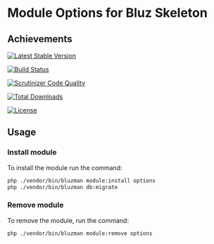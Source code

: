 # Module Options for Bluz Skeleton
## Achievements

[![Latest Stable Version](https://img.shields.io/packagist/v/bluzphp/module-options.svg?label=version&style=flat)](https://packagist.org/packages/bluzphp/module-options)

[![Build Status](https://img.shields.io/travis/bluzphp/module-options/master.svg?style=flat)](https://travis-ci.com/bluzphp/module-options)

[![Scrutinizer Code Quality](https://img.shields.io/scrutinizer/g/bluzphp/module-options.svg?style=flat)](https://scrutinizer-ci.com/g/bluzphp/module-options/)

[![Total Downloads](https://img.shields.io/packagist/dt/bluzphp/module-options.svg?style=flat)](https://packagist.org/packages/bluzphp/module-options)

[![License](https://img.shields.io/packagist/l/bluzphp/module-options.svg?style=flat)](https://packagist.org/packages/bluzphp/module-options)

## Usage
### Install module
To install the module run the command:
  
```bash
php ./vendor/bin/bluzman module:install options
php ./vendor/bin/bluzman db:migrate
```

### Remove module
To remove the module, run the command:
    
```bash
php ./vendor/bin/bluzman module:remove options
```
